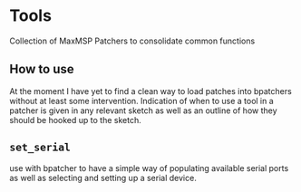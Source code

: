 # Tools
Collection of MaxMSP Patchers to consolidate common functions

## How to use
At the moment I have yet to find a clean way to load patches into bpatchers without at least some intervention.
Indication of when to use a tool in a patcher is given in any relevant sketch as well as an outline of how they should be hooked up to the sketch.

## `set_serial`
use with bpatcher to have a simple way of populating available serial ports as well as selecting and setting up a serial device.
